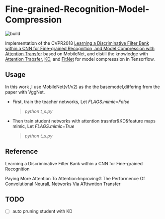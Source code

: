 # Fine-grained-Recognition-Model-Compression

![build](https://travis-ci.org/miguelvr/dropblock.png?branch=master)


Implementation of the CVPR2018 [Learning a Discriminative Filter Bank within a CNN for Fine-grained Recognition, and Model Compression with Attention Transfer](https://arxiv.org/abs/1611.09932) based on MobileNet, and distill the knowledge with [Attention Trabsfer]( https://arxiv.org/abs/1612.03928), [KD](https://arxiv.org/pdf/1503.02531.pdf), and [FitNet](https://arxiv.org/pdf/1412.6550.pdf) for model compresssion in Tensorflow.

## Usage

In this work ,I use MobileNet(v1/v2) as the the basemodel,differing from the paper with VggNet.

* First, train the teacher networks, Let *FLAGS.mimic=False*
  >*python t_s.py*
  
* Then train student networks with attention trasnfer&KD&feature maps mimic, Let *FLAGS.mimic=True*
  >*python t_s.py*
 
## Reference
Learning a Discriminative Filter Bank within a CNN for Fine-grained Recognition

Paying More Attention To Attention:ImprovingG The Performence Of Convolutional NeuralL Networks Via ATttwntion Transfer



## TODO

- [ ] auto pruning student with KD
